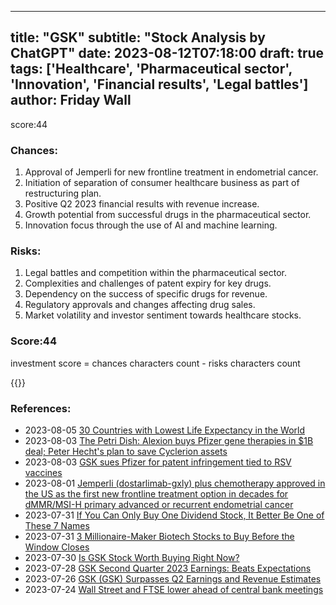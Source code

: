 
---
title: "GSK"
subtitle: "Stock Analysis by ChatGPT"
date: 2023-08-12T07:18:00
draft: true
tags: ['Healthcare', 'Pharmaceutical sector', 'Innovation', 'Financial results', 'Legal battles']
author: Friday Wall
---

score:44
### Chances:
1. Approval of Jemperli for new frontline treatment in endometrial cancer.
2. Initiation of separation of consumer healthcare business as part of restructuring plan.
3. Positive Q2 2023 financial results with revenue increase.
4. Growth potential from successful drugs in the pharmaceutical sector.
5. Innovation focus through the use of AI and machine learning.
### Risks:
1. Legal battles and competition within the pharmaceutical sector.
2. Complexities and challenges of patent expiry for key drugs.
3. Dependency on the success of specific drugs for revenue.
4. Regulatory approvals and changes affecting drug sales.
5. Market volatility and investor sentiment towards healthcare stocks.
### Score:44
investment score = chances characters count - risks characters count

{{<tradingview symbol="NYSE:GSK">}}
### References:
- 2023-08-05 [30 Countries with Lowest Life Expectancy in the World](https://finance.yahoo.com/news/30-countries-lowest-life-expectancy-135956376.html?.tsrc=rss)
- 2023-08-03 [The Petri Dish: Alexion buys Pfizer gene therapies in $1B deal; Peter Hecht's plan to save Cyclerion assets](https://finance.yahoo.com/m/a747287a-6d00-3384-924f-1450b56ab7e4/the-petri-dish%3A-alexion-buys.html?.tsrc=rss)
- 2023-08-03 [GSK sues Pfizer for patent infringement tied to RSV vaccines](https://finance.yahoo.com/m/2c5d6b9c-1673-3ed1-9198-765b0fa6ac39/gsk-sues-pfizer-for-patent.html?.tsrc=rss)
- 2023-08-01 [Jemperli (dostarlimab-gxly) plus chemotherapy approved in the US as the first new frontline treatment option in decades for dMMR/MSI-H primary advanced or recurrent endometrial cancer](https://finance.yahoo.com/news/jemperli-dostarlimab-gxly-plus-chemotherapy-184200341.html?.tsrc=rss)
- 2023-07-31 [If You Can Only Buy One Dividend Stock, It Better Be One of These 7 Names](https://finance.yahoo.com/news/only-buy-one-dividend-stock-191158809.html?.tsrc=rss)
- 2023-07-31 [3 Millionaire-Maker Biotech Stocks to Buy Before the Window Closes](https://finance.yahoo.com/news/3-millionaire-maker-biotech-stocks-190057979.html?.tsrc=rss)
- 2023-07-30 [Is GSK Stock Worth Buying Right Now?](https://finance.yahoo.com/m/ff8513b6-02ca-3540-8f81-20ae368571bf/is-gsk-stock-worth-buying.html?.tsrc=rss)
- 2023-07-28 [GSK Second Quarter 2023 Earnings: Beats Expectations](https://finance.yahoo.com/news/gsk-second-quarter-2023-earnings-050735263.html?.tsrc=rss)
- 2023-07-26 [GSK (GSK) Surpasses Q2 Earnings and Revenue Estimates](https://finance.yahoo.com/news/gsk-gsk-surpasses-q2-earnings-110506376.html?.tsrc=rss)
- 2023-07-24 [Wall Street and FTSE lower ahead of central bank meetings](https://uk.finance.yahoo.com/news/ftse-european-stocks-ecb-fed-meetings-wall-street-082357656.html?.tsrc=rss)


                